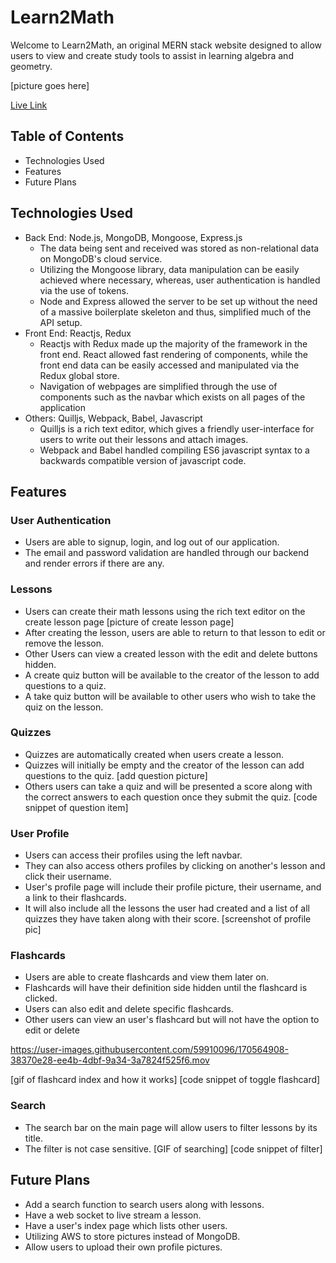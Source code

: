 # Learn2Math

Welcome to Learn2Math, an original MERN stack website designed to allow users to view and create study tools
to assist in learning algebra and geometry.

[picture goes here]

[Live Link](https://learn2math.herokuapp.com/#/)

## Table of Contents
* Technologies Used
* Features
* Future Plans

## Technologies Used
* Back End: Node.js, MongoDB, Mongoose, Express.js
  * The data being sent and received was stored as non-relational data on MongoDB's cloud service.
  * Utilizing the Mongoose library, data manipulation can be easily achieved where necessary, whereas, user authentication is
    handled via the use of tokens.
  * Node and Express allowed the server to be set up without the need of a massive boilerplate skeleton
    and thus, simplified much of the API setup.
* Front End: Reactjs, Redux
  * Reactjs with Redux made up the majority of the framework in the front end. React allowed fast rendering of components,
    while the front end data can be easily accessed and manipulated via the Redux global store.
  * Navigation of webpages are simplified through the use of components such as the navbar which exists on all pages of 
    the application
* Others: Quilljs, Webpack, Babel, Javascript
  * Quilljs is a rich text editor, which gives a friendly user-interface for users to write out their lessons and attach images.
  * Webpack and Babel handled compiling ES6 javascript syntax to a backwards compatible version of javascript code.

## Features

### User Authentication
* Users are able to signup, login, and log out of our application.
* The email and password validation are handled through our backend and render errors if there are any.

### Lessons
* Users can create their math lessons using the rich text editor on the create lesson page
[picture of create lesson page]
* After creating the lesson, users are able to return to that lesson to edit or remove the lesson.
* Other Users can view a created lesson with the edit and delete buttons hidden.
* A create quiz button will be available to the creator of the lesson to add questions to a quiz.
* A take quiz button will be available to other users who wish to take the quiz on the lesson.

### Quizzes
* Quizzes are automatically created when users create a lesson.
* Quizzes will initially be empty and the creator of the lesson can add questions to the quiz.
[add question picture]
* Others users can take a quiz and will be presented a score along with the correct answers to
  each question once they submit the quiz.
[code snippet of question item]
  

### User Profile
* Users can access their profiles using the left navbar.
* They can also access others profiles by clicking on another's lesson and click their username.
* User's profile page will include their profile picture, their username, and a link to their flashcards.
* It will also include all the lessons the user had created and a list of all quizzes they have taken along with their score.
[screenshot of profile pic]

### Flashcards
* Users are able to create flashcards and view them later on.
* Flashcards will have their definition side hidden until the flashcard is clicked.
* Users can also edit and delete specific flashcards.
* Other users can view an user's flashcard but will not have the option to edit or delete

https://user-images.githubusercontent.com/59910096/170564908-38370e28-ee4b-4dbf-9a34-3a7824f525f6.mov


[gif of flashcard index and how it works]
[code snippet of toggle flashcard]

### Search
* The search bar on the main page will allow users to filter lessons by its title.
* The filter is not case sensitive.
[GIF of searching]
[code snippet of filter]

## Future Plans
* Add a search function to search users along with lessons.
* Have a web socket to live stream a lesson.
* Have a user's index page which lists other users.
* Utilizing AWS to store pictures instead of MongoDB.
* Allow users to upload their own profile pictures.



